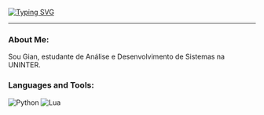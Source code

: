 [![Typing SVG](https://readme-typing-svg.herokuapp.com?font=Public+Sans&size=25&pause=1000&color=000000&background=A7A7A700&center=true&vCenter=true&width=500&lines=Hi+there%2C+name's+Gian!+%F0%9F%99%8B%F0%9F%8F%BC%E2%80%8D%E2%99%82%EF%B8%8F)](https://git.io/typing-svg)
<hr>

### About Me:
<p>Sou Gian, estudante de Análise e Desenvolvimento de Sistemas na UNINTER.</p>

### Languages and Tools:
![Python](https://img.shields.io/badge/python-3670A0?style=for-the-badge&logo=python&logoColor=ffdd54)
![Lua](https://img.shields.io/badge/Lua-2C2D72?style=for-the-badge&logo=lua&logoColor=white)
